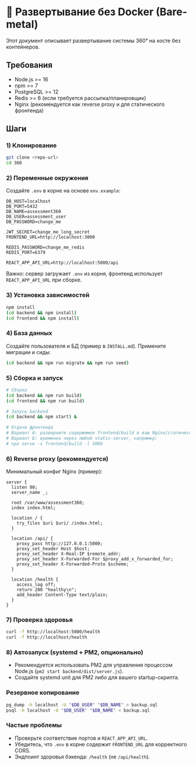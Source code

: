 # 🚀 Развертывание без Docker (Bare-metal)

Этот документ описывает развертывание системы 360° на хосте без контейнеров.

## Требования
- Node.js >= 16
- npm >= 7
- PostgreSQL >= 12
- Redis >= 6 (если требуется рассылка/планировщик)
- Nginx (рекомендуется как reverse proxy и для статического фронтенда)

## Шаги

### 1) Клонирование
```bash
git clone <repo-url>
cd 360
```

### 2) Переменные окружения
Создайте `.env` в корне на основе `env.example`:
```env
DB_HOST=localhost
DB_PORT=5432
DB_NAME=assessment360
DB_USER=assessment_user
DB_PASSWORD=change_me

JWT_SECRET=change_me_long_secret
FRONTEND_URL=http://localhost:3000

REDIS_PASSWORD=change_me_redis
REDIS_PORT=6379

REACT_APP_API_URL=http://localhost:5000/api
```

Важно: сервер загружает `.env` из корня, фронтенд использует `REACT_APP_API_URL` при сборке.

### 3) Установка зависимостей
```bash
npm install
(cd backend && npm install)
(cd frontend && npm install)
```

### 4) База данных
Создайте пользователя и БД (пример в `INSTALL.md`). Примените миграции и сиды:
```bash
(cd backend && npm run migrate && npm run seed)
```

### 5) Сборка и запуск
```bash
# Сборка
(cd backend && npm run build)
(cd frontend && npm run build)

# Запуск backend
(cd backend && npm start) &

# Отдача фронтенда
# Вариант А: разверните содержимое frontend/build в ваш Nginx/статический хостинг
# Вариант Б: временно через любой static-server, например:
# npx serve -s frontend/build -l 3000
```

### 6) Reverse proxy (рекомендуется)
Минимальный конфиг Nginx (пример):
```nginx
server {
  listen 80;
  server_name _;

  root /var/www/assessment360;
  index index.html;

  location / {
    try_files $uri $uri/ /index.html;
  }

  location /api/ {
    proxy_pass http://127.0.0.1:5000;
    proxy_set_header Host $host;
    proxy_set_header X-Real-IP $remote_addr;
    proxy_set_header X-Forwarded-For $proxy_add_x_forwarded_for;
    proxy_set_header X-Forwarded-Proto $scheme;
  }

  location /health {
    access_log off;
    return 200 "healthy\n";
    add_header Content-Type text/plain;
  }
}
```

### 7) Проверка здоровья
```bash
curl -f http://localhost:5000/health
curl -f http://localhost/health
```

### 8) Автозапуск (systemd + PM2, опционально)
- Рекомендуется использовать PM2 для управления процессом Node.js (`pm2 start backend/dist/server.js`).
- Создайте systemd unit для PM2 либо для вашего startup-скрипта.

### Резервное копирование
```bash
pg_dump -h localhost -U "$DB_USER" "$DB_NAME" > backup.sql
psql -h localhost -U "$DB_USER" "$DB_NAME" < backup.sql
```

### Частые проблемы
- Проверьте соответствие портов и `REACT_APP_API_URL`.
- Убедитесь, что `.env` в корне содержит `FRONTEND_URL` для корректного CORS.
- Эндпоинт здоровья бэкенда: `/health` (не `/api/health`).


